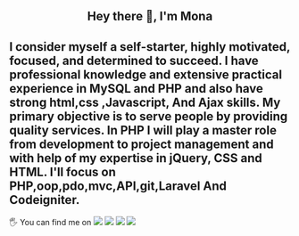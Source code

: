


###  <h2 align="center">Hey there 👋, I'm Mona</h2>


I consider myself a self-starter, highly motivated, focused, and determined to succeed. I have professional knowledge and extensive practical experience in MySQL and PHP and also have strong html,css ,Javascript, And Ajax skills. My primary objective is to serve people by providing quality services. In PHP I will play a master role from development to project management and with help of my expertise in jQuery, CSS and HTML. I'll focus on PHP,oop,pdo,mvc,API,git,Laravel And Codeigniter.
---
🖐️ You can find me on 
<a href="https://twitter.com/DevMona2"><img src="https://img.shields.io/badge/Twitter-DevMona2-blue"><a>
<a href="https://www.facebook.com/moyaabdo88/"><img src="https://img.shields.io/badge/Facebook-moyaabdo88-green"><a>
<a href="https://wa.me/0201016052283"><img src="https://img.shields.io/badge/Whattsapp-01016052283-orange"><a>
<a href="https://mona-abdo.com"><img src="https://img.shields.io/badge/Site-mona-yellowgreen"><a>

<!--**monaabdo88/monaabdo88** is a ✨ _special_ ✨ repository because its `README.md` (this file) appears on your GitHub profile.

Here are some ideas to get you started:

- 🔭 I’m currently working on ...
- 🌱 I’m currently learning ...
- 👯 I’m looking to collaborate on ...
- 🤔 I’m looking for help with ...
- 💬 Ask me about ...
- 📫 How to reach me: ...
- 😄 Pronouns: ...
- ⚡ Fun fact: ...
-->

